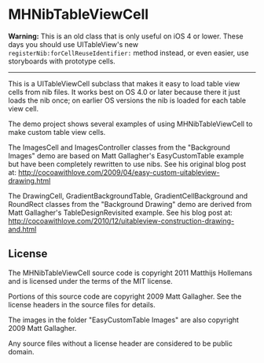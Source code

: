 # MHNibTableViewCell

**Warning:** This is an old class that is only useful on iOS 4 or lower. These days you should use UITableView's new `registerNib:forCellReuseIdentifier:` method instead, or even easier, use storyboards with prototype cells.

* * *

This is a UITableViewCell subclass that makes it easy to load table view cells from nib files. It works best on OS 4.0 or later because there it just loads the nib once; on earlier OS versions the nib is loaded for each table view cell.

The demo project shows several examples of using MHNibTableViewCell to make custom table view cells.

The ImagesCell and ImagesController classes from the "Background Images" demo are based on Matt Gallagher's EasyCustomTable example but have been completely rewritten to use nibs. See his original blog post at: http://cocoawithlove.com/2009/04/easy-custom-uitableview-drawing.html

The DrawingCell, GradientBackgroundTable, GradientCellBackground and RoundRect  classes from the "Background Drawing" demo are derived from Matt Gallagher's  TableDesignRevisited example. See his blog post at: http://cocoawithlove.com/2010/12/uitableview-construction-drawing-and.html

## License

The MHNibTableViewCell source code is copyright 2011 Matthijs Hollemans and is licensed under the terms of the MIT license.

Portions of this source code are copyright 2009 Matt Gallagher. See the license headers in the source files for details.

The images in the folder "EasyCustomTable Images" are also copyright 2009 Matt Gallagher.

Any source files without a license header are considered to be public domain.
